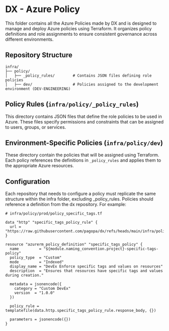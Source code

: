 # DX - Azure Policy

This folder contains all the Azure Policies made by DX and is designed to manage and deploy Azure policies using Terraform.
It organizes policy definitions and role assignments to ensure consistent governance across different environments.

## Repository Structure

```shell
infra/
├── policy/
│   ├── _policy_rules/        # Contains JSON files defining role policies
│   ├── dev/                  # Policies assigned to the development environment (DEV-ENGINEERING)
```

## Policy Rules (`infra/policy/_policy_rules`)

This directory contains JSON files that define the role policies to be used in Azure. These files specify permissions and constraints that can be assigned to users, groups, or services.

## Environment-Specific Policies (`infra/policy/dev`)

These directory contain the policies that will be assigned using Terraform. Each policy references the definitions in `_policy_rules` and applies them to the appropriate Azure resources.

## Configuration

Each repository that needs to configure a policy must replicate the same structure within the infra folder, excluding _policy_rules. Policies should reference a definition from the dx repository. For example:

```hcl
# infra/policy/prod/policy_specific_tags.tf

data "http" "specific_tags_policy_rule" {
  url = "https://raw.githubusercontent.com/pagopa/dx/refs/heads/main/infra/policy/_policy_rules/specific_tags_role.json"
}

resource "azurerm_policy_definition" "specific_tags_policy" {
  name         = "${module.naming_convention.project}-specific-tags-policy"
  policy_type  = "Custom"
  mode         = "Indexed"
  display_name = "DevEx Enforce specific tags and values on resources"
  description  = "Ensures that resources have specific tags and values during creation."

  metadata = jsonencode({
    category = "Custom DevEx"
    version  = "1.0.0"
  })

  policy_rule = templatefile(data.http.specific_tags_policy_rule.response_body, {})

  parameters = jsonencode({})
}
```
